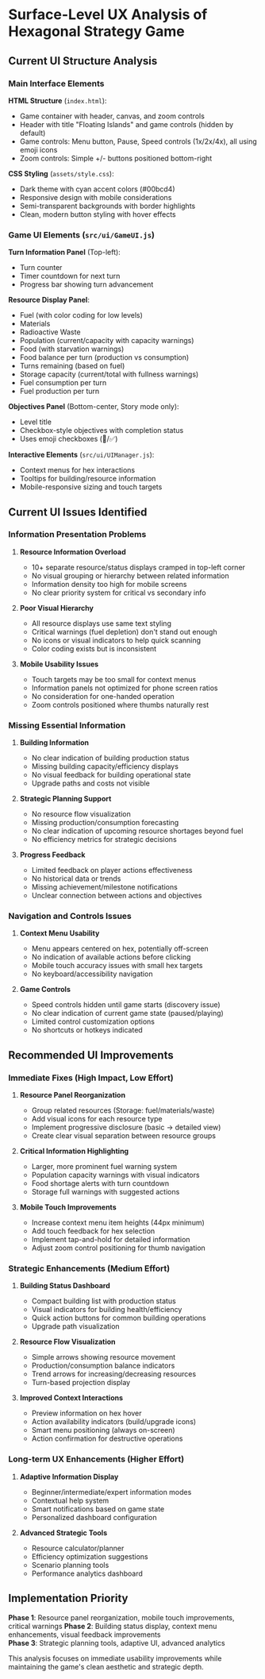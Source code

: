 # Surface-Level UX Analysis of Hexagonal Strategy Game

## Current UI Structure Analysis

### **Main Interface Elements**

**HTML Structure** (`index.html`):
- Game container with header, canvas, and zoom controls
- Header with title "Floating Islands" and game controls (hidden by default)
- Game controls: Menu button, Pause, Speed controls (1x/2x/4x), all using emoji icons
- Zoom controls: Simple +/- buttons positioned bottom-right

**CSS Styling** (`assets/style.css`):
- Dark theme with cyan accent colors (#00bcd4)
- Responsive design with mobile considerations
- Semi-transparent backgrounds with border highlights
- Clean, modern button styling with hover effects

### **Game UI Elements** (`src/ui/GameUI.js`)

**Turn Information Panel** (Top-left):
- Turn counter
- Timer countdown for next turn
- Progress bar showing turn advancement

**Resource Display Panel**:
- Fuel (with color coding for low levels)
- Materials 
- Radioactive Waste
- Population (current/capacity with capacity warnings)
- Food (with starvation warnings)
- Food balance per turn (production vs consumption)
- Turns remaining (based on fuel)
- Storage capacity (current/total with fullness warnings)
- Fuel consumption per turn
- Fuel production per turn

**Objectives Panel** (Bottom-center, Story mode only):
- Level title
- Checkbox-style objectives with completion status
- Uses emoji checkboxes (🔲/✅)

**Interactive Elements** (`src/ui/UIManager.js`):
- Context menus for hex interactions
- Tooltips for building/resource information
- Mobile-responsive sizing and touch targets

## **Current UI Issues Identified**

### **Information Presentation Problems**

1. **Resource Information Overload**
   - 10+ separate resource/status displays cramped in top-left corner
   - No visual grouping or hierarchy between related information
   - Information density too high for mobile screens
   - No clear priority system for critical vs secondary info

2. **Poor Visual Hierarchy**
   - All resource displays use same text styling
   - Critical warnings (fuel depletion) don't stand out enough
   - No icons or visual indicators to help quick scanning
   - Color coding exists but is inconsistent

3. **Mobile Usability Issues**
   - Touch targets may be too small for context menus
   - Information panels not optimized for phone screen ratios
   - No consideration for one-handed operation
   - Zoom controls positioned where thumbs naturally rest

### **Missing Essential Information**

1. **Building Information**
   - No clear indication of building production status
   - Missing building capacity/efficiency displays
   - No visual feedback for building operational state
   - Upgrade paths and costs not visible

2. **Strategic Planning Support**
   - No resource flow visualization
   - Missing production/consumption forecasting
   - No clear indication of upcoming resource shortages beyond fuel
   - No efficiency metrics for strategic decisions

3. **Progress Feedback**
   - Limited feedback on player actions effectiveness
   - No historical data or trends
   - Missing achievement/milestone notifications
   - Unclear connection between actions and objectives

### **Navigation and Controls Issues**

1. **Context Menu Usability**
   - Menu appears centered on hex, potentially off-screen
   - No indication of available actions before clicking
   - Mobile touch accuracy issues with small hex targets
   - No keyboard/accessibility navigation

2. **Game Controls**
   - Speed controls hidden until game starts (discovery issue)
   - No clear indication of current game state (paused/playing)
   - Limited control customization options
   - No shortcuts or hotkeys indicated

## **Recommended UI Improvements**

### **Immediate Fixes (High Impact, Low Effort)**

1. **Resource Panel Reorganization**
   - Group related resources (Storage: fuel/materials/waste)
   - Add visual icons for each resource type
   - Implement progressive disclosure (basic → detailed view)
   - Create clear visual separation between resource groups

2. **Critical Information Highlighting**
   - Larger, more prominent fuel warning system
   - Population capacity warnings with visual indicators
   - Food shortage alerts with turn countdown
   - Storage full warnings with suggested actions

3. **Mobile Touch Improvements**
   - Increase context menu item heights (44px minimum)
   - Add touch feedback for hex selection
   - Implement tap-and-hold for detailed information
   - Adjust zoom control positioning for thumb navigation

### **Strategic Enhancements (Medium Effort)**

1. **Building Status Dashboard**
   - Compact building list with production status
   - Visual indicators for building health/efficiency
   - Quick action buttons for common building operations
   - Upgrade path visualization

2. **Resource Flow Visualization**
   - Simple arrows showing resource movement
   - Production/consumption balance indicators
   - Trend arrows for increasing/decreasing resources
   - Turn-based projection display

3. **Improved Context Interactions**
   - Preview information on hex hover
   - Action availability indicators (build/upgrade icons)
   - Smart menu positioning (always on-screen)
   - Action confirmation for destructive operations

### **Long-term UX Enhancements (Higher Effort)**

1. **Adaptive Information Display**
   - Beginner/intermediate/expert information modes
   - Contextual help system
   - Smart notifications based on game state
   - Personalized dashboard configuration

2. **Advanced Strategic Tools**
   - Resource calculator/planner
   - Efficiency optimization suggestions
   - Scenario planning tools
   - Performance analytics dashboard

## **Implementation Priority**

**Phase 1**: Resource panel reorganization, mobile touch improvements, critical warnings
**Phase 2**: Building status display, context menu enhancements, visual feedback improvements  
**Phase 3**: Strategic planning tools, adaptive UI, advanced analytics

This analysis focuses on immediate usability improvements while maintaining the game's clean aesthetic and strategic depth.